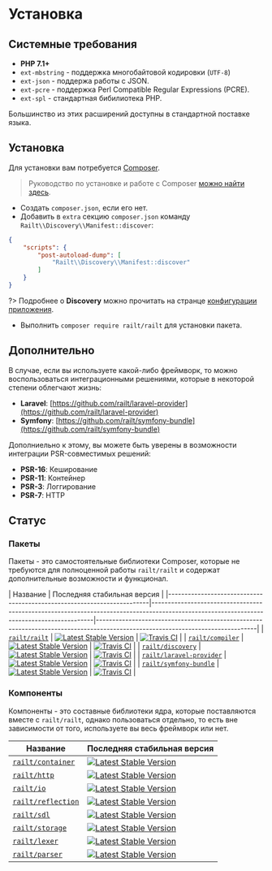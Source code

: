 # Установка

## Системные требования

- **PHP 7.1+**
- `ext-mbstring` - поддержка многобайтовой кодировки (`UTF-8`)
- `ext-json` - поддержа работы с JSON.
- `ext-pcre` - поддержка Perl Compatible Regular Expressions (PCRE).
- `ext-spl` - стандартная бибилиотека PHP.

Большинство из этих расширений доступны в стандартной поставке языка.

## Установка

Для установки вам потребуется [Composer](https://getcomposer.org/download/).

> Руководство по установке и работе с Composer [можно найти здесь](https://getcomposer.org/download/).

- Создать `composer.json`, если его нет.
- Добавить в `extra` секцию `composer.json` команду `Railt\\Discovery\\Manifest::discover`:
```json
{
    "scripts": {
        "post-autoload-dump": [
            "Railt\\Discovery\\Manifest::discover"
        ]
    }
}
```
?> Подробнее о **Discovery** можно прочитать на странце [конфигурации приложения](app/configuration#discovery).

- Выполнить `composer require railt/railt` для установки пакета.

## Дополнительно

В случае, если вы используете какой-либо фреймворк, 
то можно воспользоваться интеграционными решениями, которые в некоторой 
степени облегчают жизнь:

- **Laravel**: [https://github.com/railt/laravel-provider](https://github.com/railt/laravel-provider)
- **Symfony**: [https://github.com/railt/symfony-bundle](https://github.com/railt/symfony-bundle)

Дополниельно к этому, вы можете быть уверены в 
возможности интеграции PSR-совместимых решений:
 
- **PSR-16**: Кеширование
- **PSR-11**: Контейнер
- **PSR-3**: Логгирование
- **PSR-7**: HTTP

## Статус

### Пакеты

Пакеты - это самостоятельные библиотеки Composer, которые не требуются для 
полноценной работы `railt/railt` и содержат дополнительные возможности и 
функционал.

| Название                                                               | Последняя стабильная версия                                                      |
|------------------------------------------------------------------------|------------------------------------------------------------------------------------------------------------------------------------------|-------------------------------------------------------------------------------------------------------------------------------|
| [`railt/railt`](https://github.com/railt/railt)                        | [![Latest Stable Version](https://poser.pugx.org/railt/railt/version)](https://packagist.org/packages/railt/railt)                       | [![Travis CI](https://travis-ci.org/railt/railt.svg?branch=master)](https://travis-ci.org/railt/railt)                        |
| [`railt/compiler`](https://github.com/railt/compiler)                  | [![Latest Stable Version](https://poser.pugx.org/railt/compiler/version)](https://packagist.org/packages/railt/compiler)                 | [![Travis CI](https://travis-ci.org/railt/compiler.svg?branch=master)](https://travis-ci.org/railt/compiler)                  |
| [`railt/discovery`](https://github.com/railt/discovery)                | [![Latest Stable Version](https://poser.pugx.org/railt/discovery/version)](https://packagist.org/packages/railt/discovery)               | [![Travis CI](https://travis-ci.org/railt/discovery.svg?branch=master)](https://travis-ci.org/railt/discovery)                |
| [`railt/laravel-provider`](https://github.com/railt/laravel-provider)  | [![Latest Stable Version](https://poser.pugx.org/railt/laravel-provider/version)](https://packagist.org/packages/railt/laravel-provider) | [![Travis CI](https://travis-ci.org/railt/laravel-provider.svg?branch=master)](https://travis-ci.org/railt/laravel-provider)  |
| [`railt/symfony-bundle`](https://github.com/railt/symfony-bundle)      | [![Latest Stable Version](https://poser.pugx.org/railt/symfony-bundle/version)](https://packagist.org/packages/railt/symfony-bundle)     | [![Travis CI](https://travis-ci.org/railt/symfony-bundle.svg?branch=master)](https://travis-ci.org/railt/symfony-bundle)      |

### Компоненты

Компоненты - это составные библиотеки ядра, которые поставляются вместе с `railt/railt`, 
однако пользоваться отдельно, то есть вне зависимости от того, 
используете вы весь фреймворк или нет.

| Название                                                               | Последняя стабильная версия                                                      |
|------------------------------------------------------------------------|------------------------------------------------------------------------------------------------------------------------------------------|
| [`railt/container`](https://github.com/railt/container)                | [![Latest Stable Version](https://poser.pugx.org/railt/container/version)](https://packagist.org/packages/railt/container)               | [![Travis CI](https://travis-ci.org/railt/container.svg?branch=master)](https://travis-ci.org/railt/container)                |
| [`railt/http`](https://github.com/railt/http)                          | [![Latest Stable Version](https://poser.pugx.org/railt/http/version)](https://packagist.org/packages/railt/http)                         | [![Travis CI](https://travis-ci.org/railt/http.svg?branch=master)](https://travis-ci.org/railt/http)                          |
| [`railt/io`](https://github.com/railt/io)                              | [![Latest Stable Version](https://poser.pugx.org/railt/io/version)](https://packagist.org/packages/railt/io)                             | [![Travis CI](https://travis-ci.org/railt/io.svg?branch=master)](https://travis-ci.org/railt/io)                              |
| [`railt/reflection`](https://github.com/railt/reflection)              | [![Latest Stable Version](https://poser.pugx.org/railt/reflection/version)](https://packagist.org/packages/railt/reflection)             | [![Travis CI](https://travis-ci.org/railt/reflection.svg?branch=master)](https://travis-ci.org/railt/reflection)              |
| [`railt/sdl`](https://github.com/railt/sdl)                            | [![Latest Stable Version](https://poser.pugx.org/railt/sdl/version)](https://packagist.org/packages/railt/sdl)                           | [![Travis CI](https://travis-ci.org/railt/sdl.svg?branch=master)](https://travis-ci.org/railt/sdl)                            |
| [`railt/storage`](https://github.com/railt/storage)                    | [![Latest Stable Version](https://poser.pugx.org/railt/storage/version)](https://packagist.org/packages/railt/storage)                   | [![Travis CI](https://travis-ci.org/railt/storage.svg?branch=master)](https://travis-ci.org/railt/storage)                    |
| [`railt/lexer`](https://github.com/railt/lexer)                        | [![Latest Stable Version](https://poser.pugx.org/railt/lexer/version)](https://packagist.org/packages/railt/lexer)                       | [![Travis CI](https://travis-ci.org/railt/lexer.svg?branch=master)](https://travis-ci.org/railt/lexer)                        |
| [`railt/parser`](https://github.com/railt/parser)                      | [![Latest Stable Version](https://poser.pugx.org/railt/parser/version)](https://packagist.org/packages/railt/parser)                     | [![Travis CI](https://travis-ci.org/railt/parser.svg?branch=master)](https://travis-ci.org/railt/parser)                      |
